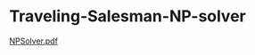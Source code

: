 # Traveling-Salesman-NP-solver
[NPSolver.pdf](https://github.com/toep/Traveling-Salesman-NP-solver/blob/master/NPSolver.pdf)
